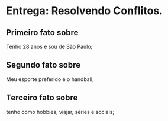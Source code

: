 # Entrega: Resolvendo Conflitos.

## Primeiro fato sobre <Jaqueline>
Tenho 28 anos e sou de São Paulo;

## Segundo fato sobre <Jaqueline>
Meu esporte preferido é o handball;

## Terceiro fato sobre <Jaqueline>
tenho como hobbies, viajar, séries e sociais;